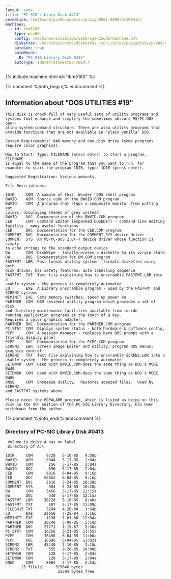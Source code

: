 ```yaml
---
layout: page
title: "PC-SIG Library Disk #413"
permalink: /software/pcx86/sw/misc/pcsig/0001-0999/DISK0413/
machines:
  - id: ibm5160
    type: pcx86
    config: /machines/pcx86/ibm/5160/cga/256kb/machine.xml
    diskettes: /machines/pcx86/diskettes.json,/disks/pcsigdisks/pcx86/diskettes.json
    autoGen: true
    autoMount:
      B: "PC-SIG Library Disk 0413"
    autoType: $date\r$time\rB:\rDIR\r
---
```


{% include machine.html id="ibm5160" %}

{% comment %}info_begin{% endcomment %}

## Information about "DOS UTILITIES #19"

    This disk is chock full of very useful sets of utility programs and
    systems that enhance and simplify the sometimes obscure MS/PC-DOS oper-
    ating system command structure. There are also utility programs that
    provide functions that are not available in 'plain vanilla' DOS.
    
    System Requirements: 64K memory and one disk drive (some programs
    require color graphics).
    
    How to Start: Type: FILENAME (press enter) to start a program. FILENAME
    is equal to the name of the program that you want to run, for
    example: to start the program 1DIR, type: 1DIR (press enter).
    
    Suggested Registration: Various amounts.
    
    File Descriptions:
    
    1DIR     COM  A sample of this 'Wonder' DOS shell program
    BWVID    ASM  Source code of the BWVID.COM program
    BWVID    COM  A program that stops a composite monitor from putting out
    colors, displaying shades of grey instead
    BWVID    DOC  Documentation of the BWVID.COM program
    CED      COM  Command EDitor (expanded DOSEDIT) - command line editing
    facility - many useful functions
    CED      DOC  Documentation for the CED.COM program
    COMMENT  DOC  Documentation for the COMMENT.SYS device driver
    COMMENT  SYS  An MS/PC-DOS 2.0(+) device driver whose function is simply
    to echo strings to the standard output device
    DW       COM  DiskWipe - totally erases a diskette to its virgin state
    DW       DOC  Documentation for DW.COM program
    FASTFMT  LBR  Fast format utility system - formats diskettes using both
    disk drives; has safety features; auto labelling sequence
    FASTFMT  TXT  Text file explaining how to unscramble FASTFMT.LBR into a
    usable system - the process is completely automated
    LU       EXE  A Library unscramble program - used by the FASTFMT and
    SCREN2 systems
    MEMINIT  EXE  Sets memory switches; speed up power on
    PARTNER  COM  RAM resident utility program which provides a set of disk
    and directory maintenance facilities available from inside
    running application programs at the touch of a key.
    Requires a color graphics adapter.
    PARTNER  DOC  Documentation for the PARTNER.COM program
    PC-STAT  COM  Diplays system status - both hardware & software config.
    PCPF     COM  A session manager - replaces bare DOS prompt with a
    friendly display panel
    PCPF     DOC  Documentation for the PCPF.COM program
    SCREN2   LBR  Screen Image Editor and utility; program DOS menus;
    graphics control
    SCREN2   TXT  Text file explaining how to unscramble SCREN2.LBR into a
    usable system - the process is completely automated
    SETBW40  COM  Used with BWVID.COM-does the same thing as DOS's MODE BW40
    SETBW80  COM  Used with BWVID.COM-does the same thing as DOS's MODE BW80
    UNSQ     COM  Unsqeeze utility.  Restores sqeezed files.  Used by SCREN2
    and FASTFMT systems above
    
    Please note: the POPALARM program, which is listed as being on this
    disk in the 4th edition of the PC-SIG Library Directory, has been
    withdrawn from the author.
{% comment %}info_end{% endcomment %}


### Directory of PC-SIG Library Disk #0413

     Volume in drive A has no label
     Directory of A:\

    1DIR     COM      9728   5-10-85   9:58p
    BWVID    ASM      9344   5-17-85   2:04a
    BWVID    COM       256   5-17-85   2:04a
    BWVID    DOC       896   5-17-85   2:04a
    CED      COM      6016   6-04-85   9:16p
    CED      DOC     58863   6-04-85   9:16p
    COMMENT  DOC      2816   5-24-85  10:28p
    COMMENT  SYS       384   5-24-85  10:28p
    DW       COM      3456   5-17-85  12:15a
    DW       DOC       640   5-17-85  12:15a
    FASTFMT  LBR     30720   5-16-85   8:46a
    FASTFMT  TXT       507   5-17-85  11:09p
    FILES413 TXT      3294   4-26-88   3:24p
    LU       EXE     22656   7-25-84   1:16p
    MEMINIT  EXE      1136   1-01-80  12:04a
    PARTNER  COM     26240   5-08-85   5:10p
    PARTNER  DOC     27771   1-15-87   2:30a
    PC-STAT  COM     16256   5-21-85  11:55a
    PCPF     COM     35456   6-04-85  11:00a
    PCPF     DOC     16896   6-04-85  11:03a
    SCREN2   LBR     45440   7-10-85   2:10p
    SCREN2   TXT       555   8-20-85  10:00p
    SETBW40  COM       128   5-17-85   2:04a
    SETBW80  COM       128   5-17-85   2:04a
    UNSQ     COM      8064   3-17-85   2:53p
           25 file(s)     327646 bytes
                           21504 bytes free
